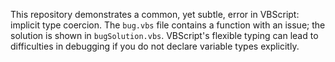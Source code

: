 This repository demonstrates a common, yet subtle, error in VBScript: implicit type coercion.  The `bug.vbs` file contains a function with an issue; the solution is shown in `bugSolution.vbs`.  VBScript's flexible typing can lead to difficulties in debugging if you do not declare variable types explicitly.